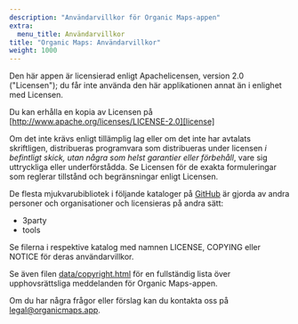 ```yaml
---
description: "Användarvillkor för Organic Maps-appen"
extra:
  menu_title: Användarvillkor
title: "Organic Maps: Användarvillkor"
weight: 1000
---
```


Den här appen är licensierad enligt Apachelicensen, version 2.0
("Licensen"); du får inte använda den här applikationen annat än i enlighet
med Licensen.

Du kan erhålla en kopia av Licensen på
[http://www.apache.org/licenses/LICENSE-2.0][license]

Om det inte krävs enligt tillämplig lag eller om det inte har avtalats
skriftligen, distribueras programvara som distribueras under licensen _i
befintligt skick, utan några som helst garantier eller förbehåll_, vare sig
uttryckliga eller underförstådda. Se Licensen för de exakta formuleringar
som reglerar tillstånd och begränsningar enligt Licensen.

De flesta mjukvarubibliotek i följande kataloger på [GitHub][github] är
gjorda av andra personer och organisationer och licensieras på andra sätt:

- 3party
- tools

Se filerna i respektive katalog med namnen LICENSE, COPYING eller NOTICE för
deras användarvillkor.

Se även filen [data/copyright.html][copyright] för en fullständig lista över
upphovsrättsliga meddelanden för Organic Maps-appen.

Om du har några frågor eller förslag kan du kontakta oss på
[legal@organicmaps.app](mailto:legal@organicmaps.app).

[github]: https://github.com/organicmaps/organicmaps
[license]: http://www.apache.org/licenses/LICENSE-2.0
[copyright]: https://htmlpreview.github.io/?https://github.com/organicmaps/organicmaps/master/data/copyright.html
